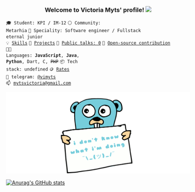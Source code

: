 <h3 align="center">
  Welcome to Victoria Myts' profile!
  <img src="https://media.giphy.com/media/hvRJCLFzcasrR4ia7z/giphy.gif" width="28">
</h3>

<code>🎓 Student: KPI / IM-12</code>
<code>⚪ Community: Metarhia</code>
<code>👷 Speciality: Software engineer / Fullstack eternal junior</code><br>
<code>💡 [Skills](SKILLS.md)</code>
<code>🧻 [Projects](PROJECTS.md)</code>
<code>📢 [Public talks: 0](TALKS.md)</code>
<code>👀 [Open-source contribution](CONTRIBUTION.md)</code><br>
<code>🧑‍💻 Languages: **JavaScript**, **Java**, **Python**, Dart, C, ~~PHP~~</code>
<code>📦 Tech stack: undefined</code>
<code>🪙 [Rates](RATES.md)</code><br>
<code>💬 telegram: [@vimyts](https://telegram.me/vimyts) </code>
<code>📫 [mytsvictoria@gmail.com](mailto:mytsvictoria@gmail.com)</code>

![img.png](img.png)

[![Anurag's GitHub stats](https://github-readme-stats.vercel.app/api?username=MytsV&show_icons=true&theme=solarized-light)](https://github.com/anuraghazra/github-readme-stats)
